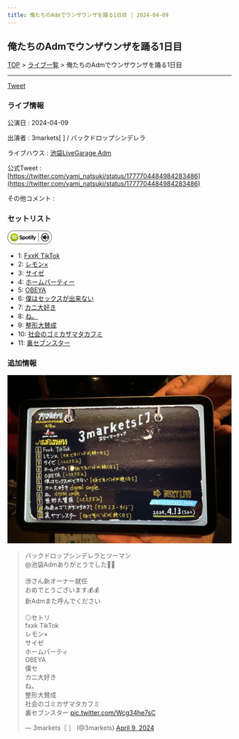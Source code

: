 ```yaml
---
title: 俺たちのAdmでウンザウンザを踊る1日目 | 2024-04-09
---
```

## 俺たちのAdmでウンザウンザを踊る1日目

[TOP](/setlist/) > [ライブ一覧](lives.html) > 俺たちのAdmでウンザウンザを踊る1日目

___

<a href="https://twitter.com/share?ref_src=twsrc%5Etfw" data-text="3markets[ ]セットリスト > 俺たちのAdmでウンザウンザを踊る1日目" class="twitter-share-button" data-via="3markets" data-hashtags="3markets" data-related="3markets" data-show-count="false">Tweet</a>

### ライブ情報

公演日
:    2024-04-09

出演者
:    3markets[ ] / バックドロップシンデレラ

ライブハウス
:    [池袋LiveGarage Adm](livehouse006.html)

公式Tweet
:    [https://twitter.com/yami_natsuki/status/1777704484984283486](https://twitter.com/yami_natsuki/status/1777704484984283486)

その他コメント
:    

### セットリスト


[![play with spotify](images/spotify-icon.png)](https://open.spotify.com/playlist/76tPaui52FhgCMk5XtQJlw)



*  1: [FxxK TikTok](song082.html)
*  2: [レモン×](song003.html)
*  3: [サイゼ](song004.html)
*  4: [ホームパーティー](song011.html)
*  5: [OBEYA](song021.html)
*  6: [僕はセックスが出来ない](song006.html)
*  7: [カニ大好き](song079.html)
*  8: [ね。](song076.html)
*  9: [整形大賛成](song005.html)
*  10: [社会のゴミカザマタカフミ](song002.html)
*  11: [裏セブンスター](song017.html)


### 追加情報

[![セトリ画像](images/111.jpg)](images/111.jpg)


<blockquote class="twitter-tweet"><p lang="ja" dir="ltr">バックドロップシンデレラとツーマン<br>@池袋Admありがとうでした👊👊<br><br>渉さん新オーナー就任<br>おめでとうございます💰💰<br>新Admまた呼んでください<br><br>◎セトリ<br>fxxk TikTok<br>レモン×<br>サイゼ<br>ホームパーティ<br>OBEYA<br>僕セ<br>カニ大好き<br>ね。<br>整形大賛成<br>社会のゴミカザマタカフミ<br>裏セブンスター <a href="https://t.co/Wcg34he7sC">pic.twitter.com/Wcg34he7sC</a></p>&mdash; 3markets［ ］ (@3markets) <a href="https://twitter.com/3markets/status/1777704484984283486?ref_src=twsrc%5Etfw">April 9, 2024</a></blockquote>
<script async src="https://platform.twitter.com/widgets.js" charset="utf-8"></script>




<script async src="https://platform.twitter.com/widgets.js" charset="utf-8"></script>
